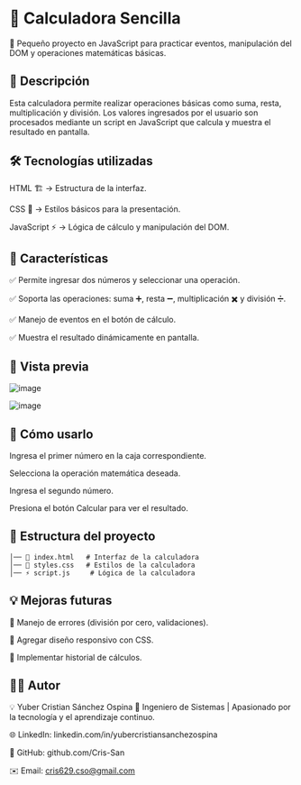 # 🧮 Calculadora Sencilla
🚀 Pequeño proyecto en JavaScript para practicar eventos, manipulación del DOM y operaciones matemáticas básicas.

## 📌 Descripción
Esta calculadora permite realizar operaciones básicas como suma, resta, multiplicación y división. Los valores ingresados por el usuario son procesados mediante un script en JavaScript que calcula y muestra el resultado en pantalla.

## 🛠️ Tecnologías utilizadas

HTML 🏗️ → Estructura de la interfaz.

CSS 🎨 → Estilos básicos para la presentación.

JavaScript ⚡ → Lógica de cálculo y manipulación del DOM.


## 🎯 Características

✅ Permite ingresar dos números y seleccionar una operación.

✅ Soporta las operaciones: suma ➕, resta ➖, multiplicación ✖️ y división ➗.

✅ Manejo de eventos en el botón de cálculo.

✅ Muestra el resultado dinámicamente en pantalla.


## 📸 Vista previa

![image](https://github.com/user-attachments/assets/7e998487-bcf9-4760-b401-db56e21bab79)

![image](https://github.com/user-attachments/assets/a9f7cd55-a9fc-416f-a009-e7e3b660297e)

## 🚀 Cómo usarlo
Ingresa el primer número en la caja correspondiente.

Selecciona la operación matemática deseada.

Ingresa el segundo número.

Presiona el botón Calcular para ver el resultado.

## 📂 Estructura del proyecto
```plaintext📁 calculadora-sencilla  
│── 📜 index.html   # Interfaz de la calculadora  
│── 🎨 styles.css   # Estilos de la calculadora  
│── ⚡ script.js     # Lógica de la calculadora  
```
## 💡 Mejoras futuras
🔹 Manejo de errores (división por cero, validaciones).

🔹 Agregar diseño responsivo con CSS.

🔹 Implementar historial de cálculos.

## 👨‍💻 Autor
💡 Yuber Cristian Sánchez Ospina
📌 Ingeniero de Sistemas | Apasionado por la tecnología y el aprendizaje continuo.

🌐 LinkedIn: linkedin.com/in/yubercristiansanchezospina

🐙 GitHub: github.com/Cris-San

✉️ Email: cris629.cso@gmail.com





